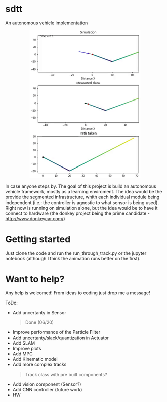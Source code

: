 # sdtt
An autonomous vehicle implementation

<p align="center">
  <img src="\truck_demo.gif" width="350"/>
</p>

In case anyone steps by. The goal of this project is build an autonomous vehicle framework, mostly as a learning enviroment. The idea would be the provide the segmented infrastructure, whith each individual module being independent (i.e.: the controller is agnostic to what sensor is being used). Right now is running on simulation alone, but the idea would be to have it connect to hardware (the donkey project being the prime candidate - http://www.donkeycar.com/)

# Getting started
Just clone the code and run the run_through_track.py or the jupyter notebook (although I think the animation runs better on the first).

# Want to help?
Any help is welcomed! From ideas to coding just drop me a message!

ToDo:
- Add uncertanty in Sensor
	> Done (06/20)
- Improve performance of the Particle Filter
- Add uncertanty/slack/quantization in Actuator
- Add SLAM
- Improve plots
- Add MPC
- Add Kinematic model
- Add more complex tracks
  > Track class with pre built components?
- Add vision component (Sensor?)
- Add CNN controller (future work)
- HW
